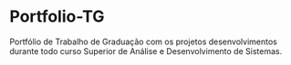 # Portfolio-TG
Portfólio de Trabalho de Graduação com os projetos desenvolvimentos durante todo curso Superior de Análise e Desenvolvimento de Sistemas.
